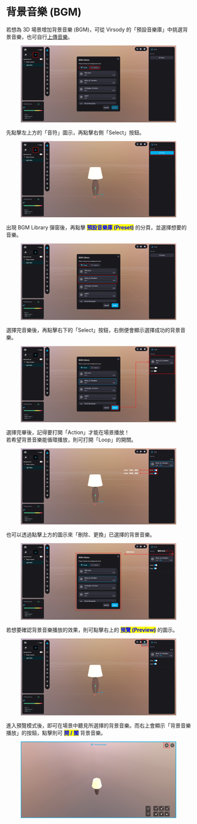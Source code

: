 # 背景音樂 (BGM)

若想為 3D 場景增加背景音樂 (BGM)，可從 Virsody 的「預設音樂庫」中挑選背景音樂，也可自行[上傳音樂](shang-chuan-yin-le.md)。

<figure><img src="../../../.gitbook/assets/Frame 161 (1).png" alt=""><figcaption></figcaption></figure>



先點擊左上方的「音符」圖示，再點擊右側「Select」按鈕。

<figure><img src="../../../.gitbook/assets/Frame 149.png" alt=""><figcaption></figcaption></figure>



出現 BGM Library 彈窗後，再點擊 <mark style="color:blue;">**預設音樂庫 (Preset)**</mark> 的分頁，並選擇想要的音樂。

<figure><img src="../../../.gitbook/assets/Frame 150.png" alt=""><figcaption></figcaption></figure>



選擇完音樂後，再點擊右下的「Select」按鈕，右側便會顯示選擇成功的背景音樂。

<figure><img src="../../../.gitbook/assets/Frame 151.png" alt=""><figcaption></figcaption></figure>



選擇完畢後，記得要打開「Action」才能在場景播放！\
若希望背景音樂能循環播放，則可打開「Loop」的開關。

<figure><img src="../../../.gitbook/assets/Frame 152 (2).png" alt=""><figcaption></figcaption></figure>



也可以透過點擊上方的圖示來「刪除、更換」已選擇的背景音樂。

<figure><img src="../../../.gitbook/assets/Frame 153 (1).png" alt=""><figcaption></figcaption></figure>



若想要確認背景音樂播放的效果，則可點擊右上的 <mark style="color:blue;">**預覽 (Preview)**</mark> 的圖示。

<figure><img src="../../../.gitbook/assets/Frame 160.png" alt=""><figcaption></figcaption></figure>



進入預覽模式後，即可在場景中聽見所選擇的背景音樂。而右上會顯示「背景音樂播放」的按鈕，點擊則可 <mark style="color:blue;">**開 / 關**</mark> 背景音樂。

<figure><img src="../../../.gitbook/assets/Frame 159.png" alt=""><figcaption></figcaption></figure>
